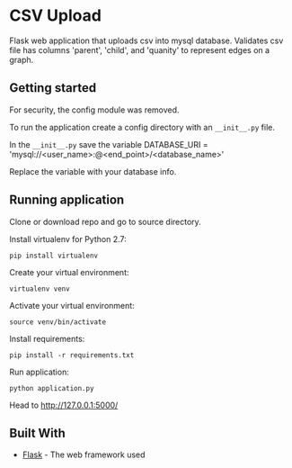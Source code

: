 # CSV Upload
Flask web application that uploads csv into mysql database.
Validates csv file has columns 'parent', 'child', and 'quanity' to represent edges on a graph.

## Getting started
For security, the config module was removed. 

To run the application create a config directory with an ```__init__.py``` file.

In the ```__init__.py``` save the variable 
DATABASE_URI = 'mysql://<user_name>:<password>@<end_point>/<database_name>'

Replace the variable with your database info.

## Running application
Clone or download repo and go to source directory.

Install virtualenv for Python 2.7:
```
pip install virtualenv
```

Create your virtual environment:
```
virtualenv venv
```

Activate your virtual environment:
```
source venv/bin/activate
```

Install requirements:
```
pip install -r requirements.txt
```

Run application:
``` 
python application.py
```

Head to http://127.0.0.1:5000/

## Built With

* [Flask](http://flask.pocoo.org/docs/) - The web framework used

